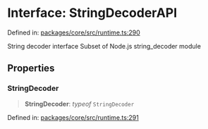 # Interface: StringDecoderAPI

Defined in: [packages/core/src/runtime.ts:290](https://github.com/vdeantoni/unblessed/blob/cda5e27f3d59c079a4be779247045dff26f0e9d3/packages/core/src/runtime.ts#L290)

String decoder interface
Subset of Node.js string_decoder module

## Properties

### StringDecoder

> **StringDecoder**: *typeof* `StringDecoder`

Defined in: [packages/core/src/runtime.ts:291](https://github.com/vdeantoni/unblessed/blob/cda5e27f3d59c079a4be779247045dff26f0e9d3/packages/core/src/runtime.ts#L291)
